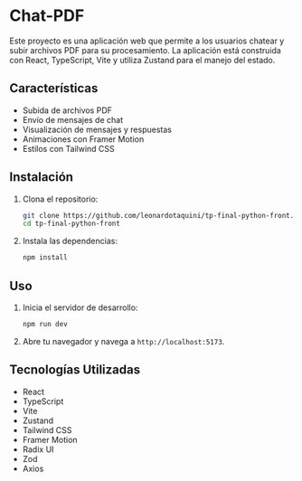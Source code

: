 # Chat-PDF

Este proyecto es una aplicación web que permite a los usuarios chatear y subir archivos PDF para su procesamiento. La aplicación está construida con React, TypeScript, Vite y utiliza Zustand para el manejo del estado.

## Características

- Subida de archivos PDF
- Envío de mensajes de chat
- Visualización de mensajes y respuestas
- Animaciones con Framer Motion
- Estilos con Tailwind CSS

## Instalación

1. Clona el repositorio:

    ```sh
    git clone https://github.com/leonardotaquini/tp-final-python-front.git
    cd tp-final-python-front
    ```

2. Instala las dependencias:

    ```sh
    npm install
    ```

## Uso

1. Inicia el servidor de desarrollo:

    ```sh
    npm run dev
    ```

2. Abre tu navegador y navega a `http://localhost:5173`.

## Tecnologías Utilizadas
* React
* TypeScript
* Vite
* Zustand
* Tailwind CSS
* Framer Motion
* Radix UI
* Zod
* Axios
